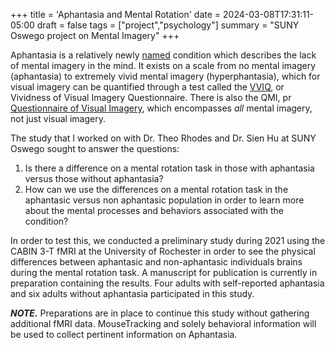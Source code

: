 +++
title = 'Aphantasia and Mental Rotation'
date = 2024-03-08T17:31:11-05:00
draft = false
tags = ["project","psychology"]
summary = "SUNY Oswego project on Mental Imagery"
+++

Aphantasia is a relatively newly [named](https://pubmed.ncbi.nlm.nih.gov/26115582/) condition which describes the lack of mental imagery in the mind. It exists on a scale from no mental imagery (aphantasia) to extremely vivid mental imagery (hyperphantasia), which for visual imagery can be quantified through a test called the [VVIQ](https://aphantasia.com/vviq/), or Vividness of Visual Imagery Questionnaire. There is also the QMI, pr [Questionnaire of Visual Imagery](https://pubmed.ncbi.nlm.nih.gov/6082130/), which encompasses *all* mental imagery, not just visual imagery.

The study that I worked on with Dr. Theo Rhodes and Dr. Sien Hu at SUNY Oswego sought to answer the questions:

  1. Is there a difference on a mental rotation task in those with aphantasia versus those without aphantasia?
  2. How can we use the differences on a mental rotation task in the aphantasic versus non aphantasic population in order to learn more about the mental processes and behaviors associated with the condition?

In order to test this, we conducted a preliminary study during 2021 using the CABIN 3-T fMRI at the University of Rochester in order to see the physical differences between aphantasic and non-aphantasic individuals brains during the mental rotation task. A manuscript for publication is currently in preparation containing the results. Four adults with self-reported aphantasia and six adults without aphantasia participated in this study.

***NOTE.***
Preparations are in place to continue this study without gathering additional fMRI data. MouseTracking and solely behavioral information will be used to collect pertinent information on Aphantasia.